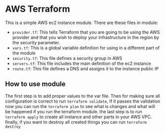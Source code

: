 # AWS Terraform
This is a simple AWS ec2 instance module. There are these files in module:
- `provider.tf`: This tells Terraform that you are going to be using the AWS provider and that you wish to deploy your infrastructure in the region by the security parameter.
- `vars.tf`: This is a global variable definition for using in a different part of the module
- `security.tf`: This file defines a security group in AWS
- `servers.tf`: This file includes the main definition of the ec2 instance
- `route.tf`: This file defines a DNS and assigns it to the instance public IP

## How to use module
The first step is to add proper values to the var file. Then for making sure all configuration is correct to run `terraform validate`, If it passes the validation now you can run the `terraform plan` to see what is changes and what will be happened if you run the terraform module. the last step is to run `terraform apply` to create all instance and other parts in your AWS VPC. finally, if you want to destroy all created things you can run `terraform destroy`
